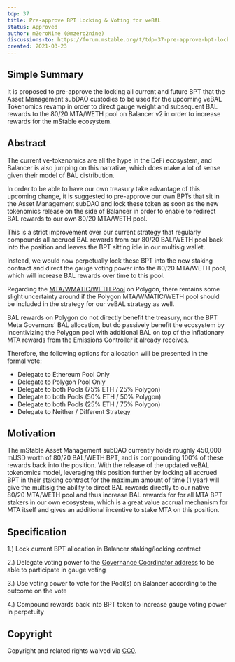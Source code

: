 ```yaml
---
tdp: 37
title: Pre-approve BPT Locking & Voting for veBAL
status: Approved
author: mZeroNine (@mzero2nine)
discussions-to: https://forum.mstable.org/t/tdp-37-pre-approve-bpt-locking-voting-for-vebal/837
created: 2021-03-23
---
```


## Simple Summary

It is proposed to pre-approve the locking all current and future BPT that the Asset Management subDAO custodies to be used for the upcoming veBAL Tokenomics revamp in order to direct gauge weight and subsequent BAL rewards to the 80/20 MTA/WETH pool on Balancer v2 in order to increase rewards for the mStable ecosystem.

## Abstract

The current ve-tokenomics are all the hype in the DeFi ecosystem, and Balancer is also jumping on this narrative, which does make a lot of sense given their model of BAL distribution. 

In order to be able to have our own treasury take advantage of this upcoming change, it is suggested to pre-approve our own BPTs that sit in the Asset Management subDAO and lock these token as soon as the new tokenomics release on the side of Balancer in order to enable to redirect BAL rewards to our own 80/20 MTA/WETH pool.

This is a strict improvement over our current strategy that regularly compounds all accrued BAL rewards from our 80/20 BAL/WETH pool back into the position and leaves the BPT sitting idle in our multisig wallet. 

Instead, we would now perpetually lock these BPT into the new staking contract and direct the gauge voting power into the 80/20 MTA/WETH pool, which will increase BAL rewards over time to this pool.

Regarding the [MTA/WMATIC/WETH Pool](https://polygon.balancer.fi/#/pool/0x614b5038611729ed49e0ded154d8a5d3af9d1d9e00010000000000000000001d) on Polygon, there remains some slight uncertainty around if the Polygon MTA/WMATIC/WETH pool should be included in the strategy for our veBAL strategy as well.

BAL rewards on Polygon do not directly benefit the treasury, nor the BPT Meta Governors' BAL allocation, but do passively benefit the ecosystem by incentivizing the Polygon pool with additional BAL on top of the inflationary MTA rewards from the Emissions Controller it already receives.

Therefore, the following options for allocation will be presented in the formal vote: 

- Delegate to Ethereum Pool Only
- Delegate to Polygon Pool Only
- Delegate to both Pools (75% ETH / 25% Polygon)
- Delegate to both Pools (50% ETH / 50% Polygon)
- Delegate to both Pools (25% ETH / 75% Polygon)
- Delegate to Neither / Different Strategy

## Motivation

The mStable Asset Management subDAO currently holds roughly 450,000 mUSD worth of 80/20 BAL/WETH BPT, and is compounding 100% of these rewards back into the position. With the release of the updated veBAL tokenomics model, leveraging this position further by locking all accrued BPT in their staking contract for the maximum amount of time (1 year) will give the multisig the ability to direct BAL rewards directly to our native 80/20 MTA/WETH pool and thus increase BAL rewards for for all MTA BPT stakers in our own ecosystem, which is a great value accrual mechanism for MTA itself and gives an additional incentive to stake MTA on this position.

## Specification

1.) Lock current BPT allocation in Balancer staking/locking contract

2.) Delegate voting power to the [Governance Coordinator address](https://etherscan.io/address/0x908db31ce01dc42c8b712f9156e969bc65023119) to be able to participate in gauge voting

3.) Use voting power to vote for the Pool(s) on Balancer according to the outcome on the vote

4.) Compound rewards back into BPT token to increase gauge voting power in perpetuity

## Copyright

Copyright and related rights waived via [CC0](https://creativecommons.org/publicdomain/zero/1.0/).